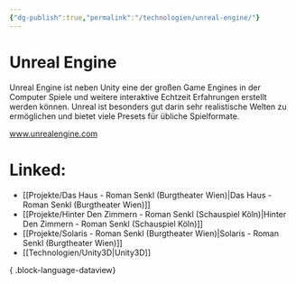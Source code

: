 ```yaml
---
{"dg-publish":true,"permalink":"/technologien/unreal-engine/"}
---
```


# Unreal Engine

Unreal Engine ist neben Unity eine der großen Game Engines in der Computer Spiele und weitere interaktive Echtzeit Erfahrungen erstellt werden können. Unreal ist besonders gut darin sehr realistische Welten zu ermöglichen und bietet viele Presets für übliche Spielformate.

www.unrealengine.com
# Linked:
- [[Projekte/Das Haus - Roman Senkl (Burgtheater Wien)\|Das Haus - Roman Senkl (Burgtheater Wien)]]
- [[Projekte/Hinter Den Zimmern - Roman Senkl (Schauspiel Köln)\|Hinter Den Zimmern - Roman Senkl (Schauspiel Köln)]]
- [[Projekte/Solaris - Roman Senkl (Burgtheater Wien)\|Solaris - Roman Senkl (Burgtheater Wien)]]
- [[Technologien/Unity3D\|Unity3D]]

{ .block-language-dataview}
